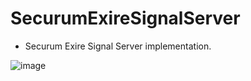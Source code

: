 # SecurumExireSignalServer

- Securum Exire Signal Server implementation.

![image](https://user-images.githubusercontent.com/24864829/125691310-22b6f5ca-c809-4c21-9b35-d1f909b1dc35.png)
